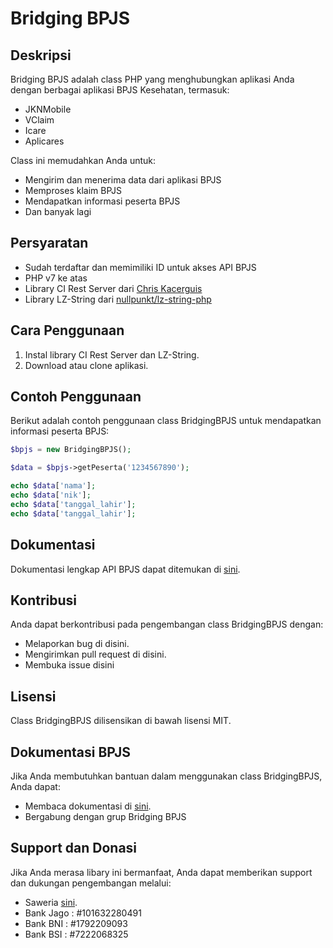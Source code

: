 # Bridging BPJS

## Deskripsi
Bridging BPJS adalah class PHP yang menghubungkan aplikasi Anda dengan berbagai aplikasi BPJS Kesehatan, termasuk:
- JKNMobile
- VClaim
- Icare
- Aplicares

Class ini memudahkan Anda untuk:
- Mengirim dan menerima data dari aplikasi BPJS
- Memproses klaim BPJS
- Mendapatkan informasi peserta BPJS
- Dan banyak lagi

## Persyaratan
- Sudah terdaftar dan memimiliki ID untuk akses API BPJS
- PHP v7 ke atas
- Library CI Rest Server dari [Chris Kacerguis](https://github.com/chriskacerguis/codeigniter-restserver)
- Library LZ-String dari [nullpunkt/lz-string-php](https://pieroxy.net/blog/pages/lz-string/index.html)

## Cara Penggunaan
1. Instal library CI Rest Server dan LZ-String.
2. Download atau clone aplikasi.

## Contoh Penggunaan
Berikut adalah contoh penggunaan class BridgingBPJS untuk mendapatkan informasi peserta BPJS:

```php
$bpjs = new BridgingBPJS();

$data = $bpjs->getPeserta('1234567890');

echo $data['nama'];
echo $data['nik'];
echo $data['tanggal_lahir'];
echo $data['tanggal_lahir'];
```

## Dokumentasi
Dokumentasi lengkap API BPJS dapat ditemukan di [sini](https://trustmark.bpjs-kesehatan.go.id/trust-mark/portal.html).

## Kontribusi
Anda dapat berkontribusi pada pengembangan class BridgingBPJS dengan:
- Melaporkan bug di disini.
- Mengirimkan pull request di disini.
- Membuka issue disini

## Lisensi
Class BridgingBPJS dilisensikan di bawah lisensi MIT.

## Dokumentasi BPJS
Jika Anda membutuhkan bantuan dalam menggunakan class BridgingBPJS, Anda dapat:
- Membaca dokumentasi di [sini](https://trustmark.bpjs-kesehatan.go.id/trust-mark/portal.html).
- Bergabung dengan grup Bridging BPJS

## Support dan Donasi
Jika Anda merasa libary ini bermanfaat, Anda dapat memberikan support dan dukungan pengembangan melalui:
- Saweria [sini](https://saweria.co/jodichandra).
- Bank Jago : #101632280491
- Bank BNI  : #1792209093
- Bank BSI  : #7222068325
